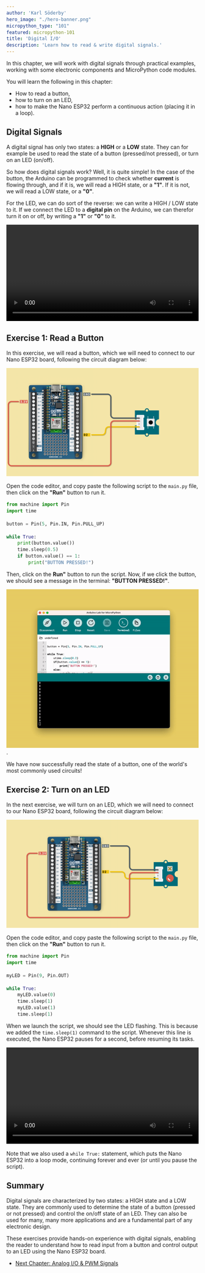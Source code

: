```yaml
---
author: 'Karl Söderby'
hero_image: "./hero-banner.png"
micropython_type: "101"
featured: micropython-101
title: 'Digital I/O'
description: 'Learn how to read & write digital signals.'
---
```


In this chapter, we will work with digital signals through practical examples, working with some electronic components and MicroPython code modules.

You will learn the following in this chapter:
- How to read a button,
- how to turn on an LED,
- how to make the Nano ESP32 perform a continuous action (placing it in a loop).

## Digital Signals

A digital signal has only two states: a **HIGH** or a **LOW** state. They can for example be used to read the state of a button (pressed/not pressed), or turn on an LED (on/off).

So how does digital signals work? Well, it is quite simple! In the case of the button, the Arduino can be programmed to check whether **current** is flowing through, and if it is, we will read a HIGH state, or a **"1"**. If it is not, we will read a LOW state, or a **"0"**.

For the LED, we can do sort of the reverse: we can write a HIGH / LOW state to it. If we connect the LED to a **digital pin** on the Arduino, we can therefor turn it on or off, by writing a **"1"** or **"0"** to it.

<video width="100%" loop autoplay>
<source src="assets/button+led.mp4" type="video/mp4" />
</video>

## Exercise 1: Read a Button

In this exercise, we will read a button, which we will need to connect to our Nano ESP32 board, following the circuit diagram below:

![Button Circuit.](assets/button.png)

Open the code editor, and copy paste the following script to the `main.py` file, then click on the **"Run"** button to run it.

```python
from machine import Pin
import time

button = Pin(5, Pin.IN, Pin.PULL_UP)

while True:
    print(button.value())
    time.sleep(0.5)
    if button.value() == 1:
        print("BUTTON PRESSED!")
```

Then, click on the **Run"** button to run the script. Now, if we click the button, we should see a message in the terminal: **"BUTTON PRESSED!"**.

![Button pressed.](assets/button.gif).

We have now successfully read the state of a button, one of the world's most commonly used circuits!

## Exercise 2: Turn on an LED

In the next exercise, we will turn on an LED, which we will need to connect to our Nano ESP32 board, following the circuit diagram below:

![LED circuit.](assets/led.png)

Open the code editor, and copy paste the following script to the `main.py` file, then click on the **"Run"** button to run it.

```python
from machine import Pin
import time

myLED = Pin(9, Pin.OUT) 

while True:
    myLED.value(0)
    time.sleep(1)  
    myLED.value(1)
    time.sleep(1)
``` 

When we launch the script, we should see the LED flashing. This is because we added the `time.sleep(1)` command to the script. Whenever this line is executed, the Nano ESP32 pauses for a second, before resuming its tasks.

<video width="100%" loop autoplay>
<source src="assets/led.mp4" type="video/mp4" />
</video>


Note that we also used a `while True:` statement, which puts the Nano ESP32 into a loop mode, continuing forever and ever (or until you pause the script).

## Summary

Digital signals are characterized by two states: a HIGH state and a LOW state. They are commonly used to determine the state of a button (pressed or not pressed) and control the on/off state of an LED. They can also be used for many, many more applications and are a fundamental part of any electronic design.

These exercises provide hands-on experience with digital signals, enabling the reader to understand how to read input from a button and control output to an LED using the Nano ESP32 board.

- [Next Chapter: Analog I/O & PWM Signals](/micropython-course/course/analog)